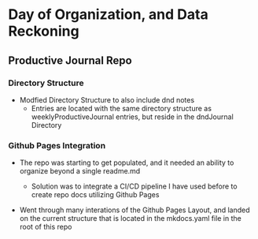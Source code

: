 # Day of Organization, and Data Reckoning

## Productive Journal Repo

### Directory Structure

- Modfied Directory Structure to also include dnd notes
  - Entries are located with the same directory structure as weeklyProductiveJournal entries, but reside in the dndJournal Directory

### Github Pages Integration

- The repo was starting to get populated, and it needed an ability to organize beyond a single readme.md

  - Solution was to integrate a CI/CD pipeline I have used before to create repo docs utilizing Github Pages

- Went through many interations of the Github Pages Layout, and landed on the current structure that is located in the mkdocs.yaml file in the root of this repo
